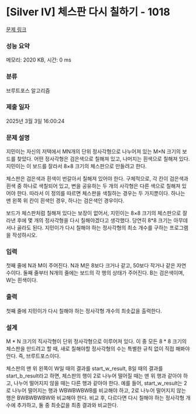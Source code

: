 # [Silver IV] 체스판 다시 칠하기 - 1018 

[문제 링크](https://www.acmicpc.net/problem/1018) 

### 성능 요약

메모리: 2020 KB, 시간: 0 ms

### 분류

브루트포스 알고리즘

### 제출 일자

2025년 3월 3일 16:00:24

### 문제 설명

<p>지민이는 자신의 저택에서 MN개의 단위 정사각형으로 나누어져 있는 M×N 크기의 보드를 찾았다. 어떤 정사각형은 검은색으로 칠해져 있고, 나머지는 흰색으로 칠해져 있다. 지민이는 이 보드를 잘라서 8×8 크기의 체스판으로 만들려고 한다.</p>

<p>체스판은 검은색과 흰색이 번갈아서 칠해져 있어야 한다. 구체적으로, 각 칸이 검은색과 흰색 중 하나로 색칠되어 있고, 변을 공유하는 두 개의 사각형은 다른 색으로 칠해져 있어야 한다. 따라서 이 정의를 따르면 체스판을 색칠하는 경우는 두 가지뿐이다. 하나는 맨 왼쪽 위 칸이 흰색인 경우, 하나는 검은색인 경우이다.</p>

<p>보드가 체스판처럼 칠해져 있다는 보장이 없어서, 지민이는 8×8 크기의 체스판으로 잘라낸 후에 몇 개의 정사각형을 다시 칠해야겠다고 생각했다. 당연히 8*8 크기는 아무데서나 골라도 된다. 지민이가 다시 칠해야 하는 정사각형의 최소 개수를 구하는 프로그램을 작성하시오.</p>

### 입력 

 <p>첫째 줄에 N과 M이 주어진다. N과 M은 8보다 크거나 같고, 50보다 작거나 같은 자연수이다. 둘째 줄부터 N개의 줄에는 보드의 각 행의 상태가 주어진다. B는 검은색이며, W는 흰색이다.</p>

### 출력 

 <p>첫째 줄에 지민이가 다시 칠해야 하는 정사각형 개수의 최솟값을 출력한다.</p>

### 설계
<p>M * N 크기의 직사각형이 단위 정사각형으로 이루어져 있다. 이 중 모든 8 * 8 크기의 체스판을 만드려고 할 때, 새로 칠해야할 정사각형의 수는 특별한 규칙 없이 직접 해봐야 안다. 즉, 브루트포스이다.</p>

<p>체스판의 맨 위 왼쪽이 W일 때의 결과를 start_w_result, B일 때의 결과를 start_b_result라고 하면, 체스판의 행이 2로 나누어 떨어질 때는 맨 위 행과 같아야 하고, 나누어 떨어지지 않을 때는 다른 행과 같아야 한다. 예를 들어, start_w_result는 2로 나누어 떨어지는 행과 WBWBWBWB를 비교해야 하고, 2로 나누어 떨어지지 않는 행은 BWBWBWBW와 비교해야 한다. 비교 후, 다르다면 다시 칠해야 하는 정사각형 개수에 추가하고, 둘 중 최솟값을 최종 결과와 비교한다.</p>
